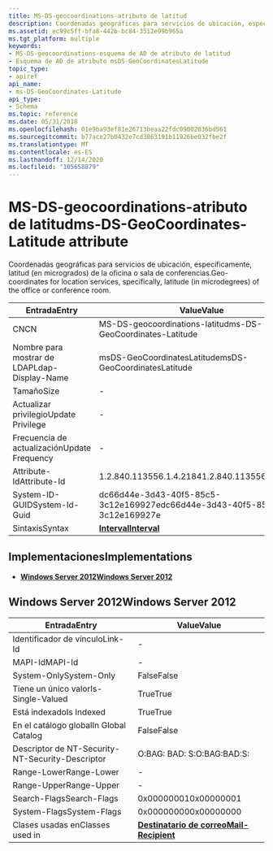 ```yaml
---
title: MS-DS-geocoordinations-atributo de latitud
description: Coordenadas geográficas para servicios de ubicación, específicamente, latitud (en microgrados) de la oficina o sala de conferencias.
ms.assetid: ec99c5ff-bfa8-442b-bc84-3512e99b965a
ms.tgt_platform: multiple
keywords:
- MS-DS-geocoordinations-esquema de AD de atributo de latitud
- Esquema de AD de atributo msDS-GeoCoordinatesLatitude
topic_type:
- apiref
api_name:
- ms-DS-GeoCoordinates-Latitude
api_type:
- Schema
ms.topic: reference
ms.date: 05/31/2018
ms.openlocfilehash: 01e9ba93ef81e26713beaa22fdc09002036bd561
ms.sourcegitcommit: b77ace27b0432e7cd3863191b11926be032fbe2f
ms.translationtype: MT
ms.contentlocale: es-ES
ms.lasthandoff: 12/14/2020
ms.locfileid: "105658879"
---
```

# <a name="ms-ds-geocoordinates-latitude-attribute"></a><span data-ttu-id="3bc1d-105">MS-DS-geocoordinations-atributo de latitud</span><span class="sxs-lookup"><span data-stu-id="3bc1d-105">ms-DS-GeoCoordinates-Latitude attribute</span></span>

<span data-ttu-id="3bc1d-106">Coordenadas geográficas para servicios de ubicación, específicamente, latitud (en microgrados) de la oficina o sala de conferencias.</span><span class="sxs-lookup"><span data-stu-id="3bc1d-106">Geo-coordinates for location services, specifically, latitude (in microdegrees) of the office or conference room.</span></span>



| <span data-ttu-id="3bc1d-107">Entrada</span><span class="sxs-lookup"><span data-stu-id="3bc1d-107">Entry</span></span> | <span data-ttu-id="3bc1d-108">Value</span><span class="sxs-lookup"><span data-stu-id="3bc1d-108">Value</span></span> |
|-------------------|--------------------------------------|
| <span data-ttu-id="3bc1d-109">CN</span><span class="sxs-lookup"><span data-stu-id="3bc1d-109">CN</span></span>                | <span data-ttu-id="3bc1d-110">MS-DS-geocoordinations-latitud</span><span class="sxs-lookup"><span data-stu-id="3bc1d-110">ms-DS-GeoCoordinates-Latitude</span></span>        |
| <span data-ttu-id="3bc1d-111">Nombre para mostrar de LDAP</span><span class="sxs-lookup"><span data-stu-id="3bc1d-111">Ldap-Display-Name</span></span> | <span data-ttu-id="3bc1d-112">msDS-GeoCoordinatesLatitude</span><span class="sxs-lookup"><span data-stu-id="3bc1d-112">msDS-GeoCoordinatesLatitude</span></span>          |
| <span data-ttu-id="3bc1d-113">Tamaño</span><span class="sxs-lookup"><span data-stu-id="3bc1d-113">Size</span></span>              | \-                                   |
| <span data-ttu-id="3bc1d-114">Actualizar privilegio</span><span class="sxs-lookup"><span data-stu-id="3bc1d-114">Update Privilege</span></span>  | \-                                   |
| <span data-ttu-id="3bc1d-115">Frecuencia de actualización</span><span class="sxs-lookup"><span data-stu-id="3bc1d-115">Update Frequency</span></span>  | \-                                   |
| <span data-ttu-id="3bc1d-116">Attribute-Id</span><span class="sxs-lookup"><span data-stu-id="3bc1d-116">Attribute-Id</span></span>      | <span data-ttu-id="3bc1d-117">1.2.840.113556.1.4.2184</span><span class="sxs-lookup"><span data-stu-id="3bc1d-117">1.2.840.113556.1.4.2184</span></span>              |
| <span data-ttu-id="3bc1d-118">System-ID-GUID</span><span class="sxs-lookup"><span data-stu-id="3bc1d-118">System-Id-Guid</span></span>    | <span data-ttu-id="3bc1d-119">dc66d44e-3d43-40f5-85c5-3c12e169927e</span><span class="sxs-lookup"><span data-stu-id="3bc1d-119">dc66d44e-3d43-40f5-85c5-3c12e169927e</span></span> |
| <span data-ttu-id="3bc1d-120">Sintaxis</span><span class="sxs-lookup"><span data-stu-id="3bc1d-120">Syntax</span></span>            | [<span data-ttu-id="3bc1d-121">**Interval**</span><span class="sxs-lookup"><span data-stu-id="3bc1d-121">**Interval**</span></span>](s-interval.md)       |



## <a name="implementations"></a><span data-ttu-id="3bc1d-122">Implementaciones</span><span class="sxs-lookup"><span data-stu-id="3bc1d-122">Implementations</span></span>

-   [<span data-ttu-id="3bc1d-123">**Windows Server 2012**</span><span class="sxs-lookup"><span data-stu-id="3bc1d-123">**Windows Server 2012**</span></span>](#windows-server-2012)

## <a name="windows-server-2012"></a><span data-ttu-id="3bc1d-124">Windows Server 2012</span><span class="sxs-lookup"><span data-stu-id="3bc1d-124">Windows Server 2012</span></span>



| <span data-ttu-id="3bc1d-125">Entrada</span><span class="sxs-lookup"><span data-stu-id="3bc1d-125">Entry</span></span> | <span data-ttu-id="3bc1d-126">Value</span><span class="sxs-lookup"><span data-stu-id="3bc1d-126">Value</span></span> |
|------------------------|------------------------------------------------------|
| <span data-ttu-id="3bc1d-127">Identificador de vínculo</span><span class="sxs-lookup"><span data-stu-id="3bc1d-127">Link-Id</span></span>                | \-                                                   |
| <span data-ttu-id="3bc1d-128">MAPI-Id</span><span class="sxs-lookup"><span data-stu-id="3bc1d-128">MAPI-Id</span></span>                | \-                                                   |
| <span data-ttu-id="3bc1d-129">System-Only</span><span class="sxs-lookup"><span data-stu-id="3bc1d-129">System-Only</span></span>            | <span data-ttu-id="3bc1d-130">False</span><span class="sxs-lookup"><span data-stu-id="3bc1d-130">False</span></span>                                                |
| <span data-ttu-id="3bc1d-131">Tiene un único valor</span><span class="sxs-lookup"><span data-stu-id="3bc1d-131">Is-Single-Valued</span></span>       | <span data-ttu-id="3bc1d-132">True</span><span class="sxs-lookup"><span data-stu-id="3bc1d-132">True</span></span>                                                 |
| <span data-ttu-id="3bc1d-133">Está indexado</span><span class="sxs-lookup"><span data-stu-id="3bc1d-133">Is Indexed</span></span>             | <span data-ttu-id="3bc1d-134">True</span><span class="sxs-lookup"><span data-stu-id="3bc1d-134">True</span></span>                                                 |
| <span data-ttu-id="3bc1d-135">En el catálogo global</span><span class="sxs-lookup"><span data-stu-id="3bc1d-135">In Global Catalog</span></span>      | <span data-ttu-id="3bc1d-136">False</span><span class="sxs-lookup"><span data-stu-id="3bc1d-136">False</span></span>                                                |
| <span data-ttu-id="3bc1d-137">Descriptor de NT-Security-</span><span class="sxs-lookup"><span data-stu-id="3bc1d-137">NT-Security-Descriptor</span></span> | <span data-ttu-id="3bc1d-138">O:BAG: BAD: S:</span><span class="sxs-lookup"><span data-stu-id="3bc1d-138">O:BAG:BAD:S:</span></span>                                         |
| <span data-ttu-id="3bc1d-139">Range-Lower</span><span class="sxs-lookup"><span data-stu-id="3bc1d-139">Range-Lower</span></span>            | \-                                                   |
| <span data-ttu-id="3bc1d-140">Range-Upper</span><span class="sxs-lookup"><span data-stu-id="3bc1d-140">Range-Upper</span></span>            | \-                                                   |
| <span data-ttu-id="3bc1d-141">Search-Flags</span><span class="sxs-lookup"><span data-stu-id="3bc1d-141">Search-Flags</span></span>           | <span data-ttu-id="3bc1d-142">0x00000001</span><span class="sxs-lookup"><span data-stu-id="3bc1d-142">0x00000001</span></span>                                           |
| <span data-ttu-id="3bc1d-143">System-Flags</span><span class="sxs-lookup"><span data-stu-id="3bc1d-143">System-Flags</span></span>           | <span data-ttu-id="3bc1d-144">0x00000000</span><span class="sxs-lookup"><span data-stu-id="3bc1d-144">0x00000000</span></span>                                           |
| <span data-ttu-id="3bc1d-145">Clases usadas en</span><span class="sxs-lookup"><span data-stu-id="3bc1d-145">Classes used in</span></span>        | [<span data-ttu-id="3bc1d-146">**Destinatario de correo**</span><span class="sxs-lookup"><span data-stu-id="3bc1d-146">**Mail-Recipient**</span></span>](c-mailrecipient.md)<br/> |



 

 






